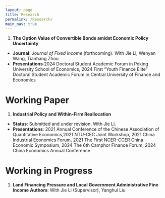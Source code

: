```yaml
---
layout: page
title: Research
permalink: /Research/
main_nav: true
---
```


1.  **The Option Value of Convertible Bonds amidst Economic Policy Uncertainty** 
  - **Journal**: *Journal of Fixed Income* (forthcoming). With Jie Li, Wenyan Wang, Tianhang Zhou
  - **Presentations**:2024 Doctoral Student Academic Forum in Peking University School of Economics, 2024 First “Youth Finance Elite” Doctoral Student Academic Forum in Central University of Finance and Economics

# Working Paper
1.  **Industrial Policy and Within-Firm Reallocation**
  * **Status**: Submitted and under revision. With Jie Li.
  * **Presentations**: 2021 Annual Conference of the Chinese Association of Quantitative Economics,2021 NTU-CEC Joint Workshop, 2021 China Industrial Economics Forum, 2021 The First NCER-CCER China Economic Symposium, 2024 The 6th Camphor Finance Forum, 2024 China Economics Annual Conference

# Working in Progress
1.  **Land Financing Pressure and Local Government Administrative Fine Income**
  **Authors**: With Jie Li (Supervisor), Yanghui Liu


